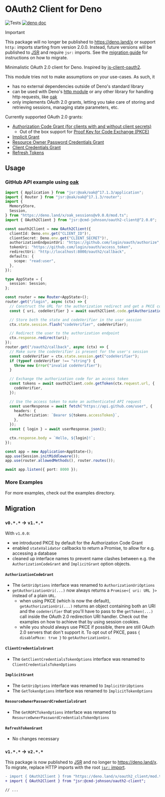 # OAuth2 Client for Deno

![Tests](https://github.com/cmd-johnson/deno-oauth2-client/workflows/Tests/badge.svg)
[![deno doc](https://doc.deno.land/badge.svg)](https://jsr.io/@cmd-johnson/oauth2-client/doc)

> [!IMPORTANT]
> This package will no longer be published to https://deno.land/x or support
> `http:` imports starting from version 2.0.0. Instead, future versions will be
> published to [JSR](https://jsr.io/) and require `jsr:` imports. See the
> [migration guide](#v1---v2) for instructions on how to migrate.

Minimalistic OAuth 2.0 client for Deno. Inspired by
[js-client-oauth2](https://github.com/mulesoft/js-client-oauth2/).

This module tries not to make assumptions on your use-cases. As such, it

- has no external dependencies outside of Deno's standard library
- can be used with Deno's [http module](https://deno.land/std@0.71.0/http) or
  any other library for handling http requests, like
  [oak](https://deno.land/x/oak)
- only implements OAuth 2.0 grants, letting you take care of storing and
  retrieving sessions, managing state parameters, etc.

Currently supported OAuth 2.0 grants:

- [Authorization Code Grant (for clients with and without client secrets)](https://www.rfc-editor.org/rfc/rfc6749#section-4.1)
  - Out of the box support for
    [Proof Key for Code Exchange (PKCE)](https://www.rfc-editor.org/rfc/rfc7636)
- [Implicit Grant](https://www.rfc-editor.org/rfc/rfc6749#section-4.2)
- [Resource Owner Password Credentials Grant](https://www.rfc-editor.org/rfc/rfc6749#section-4.3)
- [Client Credentials Grant](https://www.rfc-editor.org/rfc/rfc6749#section-4.4)
- [Refresh Tokens](https://www.rfc-editor.org/rfc/rfc6749#section-6)

## Usage

### GitHub API example using [oak](https://jsr.io/@oak/oak)

```ts ignore
import { Application } from "jsr:@oak/oak@^17.1.3/application";
import { Router } from "jsr:@oak/oak@^17.1.3/router";
import {
  MemoryStore,
  Session,
} from "https://deno.land/x/oak_sessions@v9.0.0/mod.ts";
import { OAuth2Client } from "jsr:@cmd-johnson/oauth2-client@^2.0.0";

const oauth2Client = new OAuth2Client({
  clientId: Deno.env.get("CLIENT_ID")!,
  clientSecret: Deno.env.get("CLIENT_SECRET")!,
  authorizationEndpointUri: "https://github.com/login/oauth/authorize",
  tokenUri: "https://github.com/login/oauth/access_token",
  redirectUri: "http://localhost:8000/oauth2/callback",
  defaults: {
    scope: "read:user",
  },
});

type AppState = {
  session: Session;
};

const router = new Router<AppState>();
router.get("/login", async (ctx) => {
  // Construct the URL for the authorization redirect and get a PKCE codeVerifier
  const { uri, codeVerifier } = await oauth2Client.code.getAuthorizationUri();

  // Store both the state and codeVerifier in the user session
  ctx.state.session.flash("codeVerifier", codeVerifier);

  // Redirect the user to the authorization endpoint
  ctx.response.redirect(uri);
});
router.get("/oauth2/callback", async (ctx) => {
  // Make sure the codeVerifier is present for the user's session
  const codeVerifier = ctx.state.session.get("codeVerifier");
  if (typeof codeVerifier !== "string") {
    throw new Error("invalid codeVerifier");
  }

  // Exchange the authorization code for an access token
  const tokens = await oauth2Client.code.getToken(ctx.request.url, {
    codeVerifier,
  });

  // Use the access token to make an authenticated API request
  const userResponse = await fetch("https://api.github.com/user", {
    headers: {
      Authorization: `Bearer ${tokens.accessToken}`,
    },
  });
  const { login } = await userResponse.json();

  ctx.response.body = `Hello, ${login}!`;
});

const app = new Application<AppState>();
app.use(Session.initMiddleware());
app.use(router.allowedMethods(), router.routes());

await app.listen({ port: 8000 });
```

### More Examples

For more examples, check out the examples directory.

## Migration

### `v0.*.*` -> `v1.*.*`

With `v1.0.0`:

- we introduced PKCE by default for the Authorization Code Grant
- enabled `stateValidator` callbacks to return a Promise, to allow for e.g.
  accessing a database
- cleaned up interface names to prevent name clashes between e.g. the
  `AuthorizationCodeGrant` and `ImplicitGrant` option objects.

#### `AuthorizationCodeGrant`

- The `GetUriOptions` interface was renamed to `AuthorizationUriOptions`
- `getAuthorizationUri(...)` now always returns a `Promise<{ uri: URL }>`
  instead of a plain `URL`.
  - when using PKCE (which is now the default), `getAuthorizationUri(...)`
    returns an object containing both an URI and the `codeVerifier` that you'll
    have to pass to the `getToken(...)` call inside the OAuth 2.0 redirection
    URI handler. Check out the examples on how to achieve that by using session
    cookies.
  - while you should always use PKCE if possible, there are still OAuth 2.0
    servers that don't support it. To opt out of PKCE, pass
    `{ disablePkce: true }` to `getAuthorizationUri`.

#### `ClientCredentialsGrant`

- The `GetClientCredentialsTokenOptions` interface was renamed to
  `ClientCredentialsTokenOptions`

#### `ImplicitGrant`

- The `GetUriOptions` interface was renamed to `ImplicitUriOptions`
- The `GetTokenOptions` interface was renamed to `ImplicitTokenOptions`

#### `ResourceOwnerPasswordCredentialsGrant`

- The `GetROPCTokenOptions` interface was renamed to
  `ResourceOwnerPasswordCredentialsTokenOptions`

#### `RefreshTokenGrant`

- No changes necessary

### `v1.*.*` -> `v2.*.*`

This package is now published to [JSR](https://jsr.io/) and no longer to
https://deno.land/x. To migrate, replace HTTP imports with the root
[`jsr:` import](https://jsr.io/docs/native-imports).

```diff
- import { OAuth2Client } from "https://deno.land/x/oauth2_client/mod.ts";
+ import { OAuth2Client } from "jsr:@cmd-johnson/oauth2-client";

// ...
```
